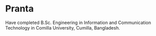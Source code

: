 # Pranta
Have completed B.Sc. Engineering in Information and Communication Technology in Comilla University, Cumilla, Bangladesh.
